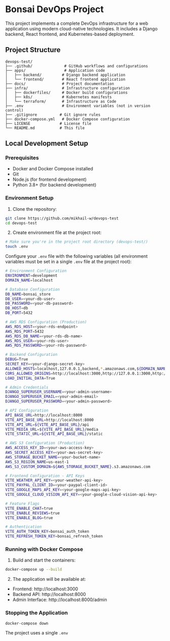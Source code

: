 # Bonsai DevOps Project

This project implements a complete DevOps infrastructure for a web application using modern cloud-native technologies. It includes a Django backend, React frontend, and Kubernetes-based deployment.

## Project Structure

```
devops-test/
├── .github/              # GitHub workflows and configurations
├── apps/                 # Application code
│   ├── backend/         # Django backend application
│   └── frontend/        # React frontend application
├── docs/                # Project documentation
├── infra/               # Infrastructure configuration
│   ├── dockerfiles/     # Docker build configurations
│   ├── k8s/             # Kubernetes manifests
│   └── terraform/       # Infrastructure as Code
├── .env                 # Environment variables (not in version control)
├── .gitignore          # Git ignore rules
├── docker-compose.yml   # Docker Compose configuration
├── LICENSE             # License file
└── README.md           # This file
```

## Local Development Setup

### Prerequisites

- Docker and Docker Compose installed
- Git
- Node.js (for frontend development)
- Python 3.8+ (for backend development)

### Environment Setup

1. Clone the repository:
```bash
git clone https://github.com/mikhail-w/devops-test
cd devops-test
```

2. Create environment file at the project root:
```bash
# Make sure you're in the project root directory (devops-test/)
touch .env
```

Configure your `.env` file with the following variables (all environment variables must be set in a single `.env` file at the project root):
```bash
# Environment Configuration
ENVIRONMENT=development
DOMAIN_NAME=localhost

# Database Configuration
DB_NAME=bonsai_store
DB_USER=<your-db-user>
DB_PASSWORD=<your-db-password>
DB_HOST=db
DB_PORT=5432

# AWS RDS Configuration (Production)
AWS_RDS_HOST=<your-rds-endpoint>
AWS_RDS_PORT=5432
AWS_RDS_DB_NAME=<your-rds-db-name>
AWS_RDS_USER=<your-rds-user>
AWS_RDS_PASSWORD=<your-rds-password>

# Backend Configuration
DEBUG=True
SECRET_KEY=<your-django-secret-key>
ALLOWED_HOSTS=localhost,127.0.0.1,backend,*.amazonaws.com,${DOMAIN_NAME}
CORS_ALLOWED_ORIGINS=http://localhost:3000,http://127.0.0.1:3000,http://frontend,https://${DOMAIN_NAME}
LOAD_INITIAL_DATA=True

# Admin Credentials
DJANGO_SUPERUSER_USERNAME=<your-admin-username>
DJANGO_SUPERUSER_EMAIL=<your-admin-email>
DJANGO_SUPERUSER_PASSWORD=<your-admin-password>

# API Configuration
API_BASE_URL=http://localhost:8000
VITE_API_BASE_URL=http://localhost:8000
VITE_API_URL=${VITE_API_BASE_URL}/api
VITE_MEDIA_URL=${VITE_API_BASE_URL}/media
VITE_STATIC_URL=${VITE_API_BASE_URL}/static

# AWS S3 Configuration (Production)
AWS_ACCESS_KEY_ID=<your-aws-access-key>
AWS_SECRET_ACCESS_KEY=<your-aws-secret-key>
AWS_STORAGE_BUCKET_NAME=<your-bucket-name>
AWS_S3_REGION_NAME=us-east-1
AWS_S3_CUSTOM_DOMAIN=${AWS_STORAGE_BUCKET_NAME}.s3.amazonaws.com

# Frontend Configuration - API Keys
VITE_WEATHER_API_KEY=<your-weather-api-key>
VITE_PAYPAL_CLIENT_ID=<your-paypal-client-id>
VITE_GOOGLE_MAPS_API_KEY=<your-google-maps-api-key>
VITE_GOOGLE_CLOUD_VISION_API_KEY=<your-google-cloud-vision-api-key>

# Feature Flags
VITE_ENABLE_CHAT=true
VITE_ENABLE_REVIEWS=true
VITE_ENABLE_BLOG=true

# Authentication
VITE_AUTH_TOKEN_KEY=bonsai_auth_token
VITE_REFRESH_TOKEN_KEY=bonsai_refresh_token
```



### Running with Docker Compose

1. Build and start the containers:
```bash
docker-compose up --build
```

2. The application will be available at:
- Frontend: http://localhost:3000
- Backend API: http://localhost:8000
- Admin Interface: http://localhost:8000/admin

### Stopping the Application

```bash
docker-compose down
```


The project uses a single `.env`